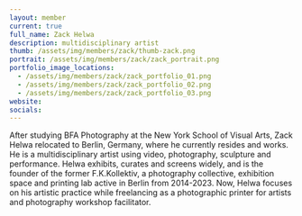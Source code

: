 ```yaml
---
layout: member
current: true
full_name: Zack Helwa
description: multidisciplinary artist
thumb: /assets/img/members/zack/thumb-zack.png
portrait: /assets/img/members/zack/zack_portrait.png
portfolio_image_locations:
  - /assets/img/members/zack/zack_portfolio_01.png
  - /assets/img/members/zack/zack_portfolio_02.png
  - /assets/img/members/zack/zack_portfolio_03.png
website: 
socials: 
---
```

After studying BFA Photography at the New York School of Visual Arts, Zack
Helwa relocated to Berlin, Germany, where he currently resides and works. He
is a multidisciplinary artist using video, photography, sculpture and
performance. Helwa exhibits, curates and screens widely, and is the founder of
the former F.K.Kollektiv, a photography collective, exhibition space and printing
lab active in Berlin from 2014-2023. Now, Helwa focuses on his artistic practice
while freelancing as a photographic printer for artists and photography
workshop facilitator.